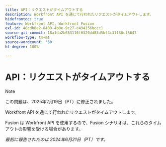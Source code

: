 ```yaml
---
title: API：リクエストがタイムアウトする
description: Workfront API を通じて行われたリクエストがタイムアウトします。
hidefromtoc: true
feature: Workfront API, Workfront Fusion
exl-id: 48cdb8e2-8409-4b0e-9c27-e494156bccc1
source-git-commit: 18a1da2b653110f6320dd83d5bf4c31130cf6647
workflow-type: tm+mt
source-wordcount: '50'
ht-degree: 100%

---
```


# API：リクエストがタイムアウトする

>[!NOTE]
>
>この問題は、2025年2月19日（PT）に修正されました。

Workfront API を通じて行われたリクエストがタイムアウトします。

Fusion は Workfront API を使用するので、Fusion シナリオは、これらのタイムアウトの影響を受ける場合があります。

_最初に報告されたのは 2024年6月21日（PT）です。_
